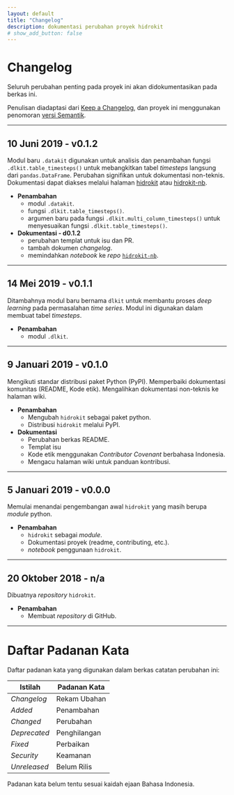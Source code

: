 ```yaml
---
layout: default
title: "Changelog"
description: dokumentasi perubahan proyek hidrokit
# show_add_button: false
---
```

# Changelog
Seluruh perubahan penting pada proyek ini akan didokumentasikan pada berkas ini.

Penulisan diadaptasi dari [Keep a Changelog](https://keepachangelog.com/id-ID/1.0.0/), dan proyek ini menggunakan penomoran [versi Semantik](https://semver.org/lang/id/spec/v2.0.0.html). 

---
## 10 Juni 2019 - v0.1.2
Modul baru `.datakit` digunakan untuk analisis dan penambahan fungsi `.dlkit.table_timesteps()` untuk mebangkitkan tabel _timesteps_ langsung dari `pandas.DataFrame`. Perubahan signifikan untuk dokumentasi non-teknis. Dokumentasi dapat diakses melalui halaman [hidrokit] atau [hidrokit-nb].
- **Penambahan**
  - modul `.datakit`.
  - fungsi `.dlkit.table_timesteps()`.
  - argumen baru pada fungsi `.dlkit.multi_column_timesteps()` untuk menyesuaikan fungsi `.dlkit.table_timesteps()`.
- **Dokumentasi - d0.1.2**
  - perubahan templat untuk isu dan PR.
  - tambah dokumen _changelog_.
  - memindahkan _notebook_ ke _repo_ [`hidrokit-nb`](https://github.com/taruma/hidrokit-nb).

---
## 14 Mei 2019 - v0.1.1
Ditambahnya modul baru bernama `dlkit` untuk membantu proses _deep learning_ pada permasalahan _time series_. Modul ini digunakan dalam membuat tabel _timesteps_. 
- **Penambahan**
  - modul `.dlkit`.

---
## 9 Januari 2019 - v0.1.0
Mengikuti standar distribusi paket Python (PyPI). Memperbaiki dokumentasi komunitas (README, Kode etik). Mengalihkan dokumentasi non-teknis ke halaman wiki.
- **Penambahan**
  - Mengubah `hidrokit` sebagai paket python.
  - Distribusi `hidrokit` melalui PyPI.
- **Dokumentasi**
  - Perubahan berkas README.
  - Templat isu
  - Kode etik menggunakan _Contributor Covenant_ berbahasa Indonesia.
  - Mengacu halaman wiki untuk panduan kontribusi.

---
## 5 Januari 2019 - v0.0.0
Memulai menandai pengembangan awal `hidrokit` yang masih berupa _module_ python. 
- **Penambahan**
  - `hidrokit` sebagai _module_.
  - Dokumentasi proyek (readme, contributing, etc.).
  - _notebook_ penggunaan `hidrokit`.

---
## 20 Oktober 2018 - n/a
Dibuatnya _repository_ `hidrokit`.
- **Penambahan**
  - Membuat _repository_ di GitHub.

---
# Daftar Padanan Kata
Daftar padanan kata yang digunakan dalam berkas catatan perubahan ini:

| Istilah      | Padanan Kata |
| ------------ | ------------ |
| _Changelog_  | Rekam Ubahan |
| _Added_      | Penambahan   |
| _Changed_    | Perubahan    |
| _Deprecated_ | Penghilangan |
| _Fixed_      | Perbaikan    |
| _Security_   | Keamanan     |
| _Unreleased_ | Belum Rilis  |

Padanan kata belum tentu sesuai kaidah ejaan Bahasa Indonesia.

[hidrokit]: https://taruma.github.io/hidrokit
[hidrokit-nb]: https://taruma.github.io/hidrokit-nb